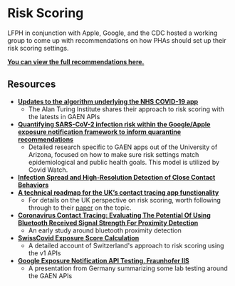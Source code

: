 # Risk Scoring

LFPH in conjunction with Apple, Google, and the CDC hosted a working group to come up with recommendations on how PHAs should set up their risk scoring settings.

[**You can view the full recommendations here.**](https://github.com/lfph/gaen-risk-scoring/blob/main/risk-scoring.md)

## Resources

* [**Updates to the algorithm underlying the NHS COVID-19 app**](https://www.turing.ac.uk/blog/updates-algorithm-underlying-nhs-covid-19-app)
    * The Alan Turing Institute shares their approach to risk scoring with the latests in GAEN APIs
* [**Quantifying SARS-CoV-2 infection risk within the Google/Apple exposure notification framework to inform quarantine recommendations**](https://www.medrxiv.org/content/10.1101/2020.07.17.20156539v2)
    * Detailed research specific to GAEN apps out of the University of Arizona, focused on how to make sure risk settings match epidemiological and public health goals. This model is utilized by Covid Watch.
* [**Infection Spread and High-Resolution Detection of Close Contact Behaviors**](https://www.mdpi.com/1660-4601/17/4/1445)
* [**A technical roadmap for the UK’s contact tracing app functionality**](https://www.turing.ac.uk/blog/technical-roadmap-uks-contract-tracing-app-functionality)
    * For details on the UK perspective on risk scoring, worth following through to their [paper](https://arxiv.org/pdf/2005.11057.pdf) on the topic.
* [**Coronavirus Contact Tracing: Evaluating The Potential Of Using Bluetooth Received Signal Strength For Proximity Detection**](https://www.scss.tcd.ie/Doug.Leith/pubs/bluetooth_rssi_study.pdf)
    * An early study around bluetooth proximity detection
* [**SwissCovid Exposure Score Calculation**](https://github.com/admin-ch/PT-System-Documents/blob/master/SwissCovid-ExposureScore.pdf)
    * A detailed account of Switzerland's approach to risk scoring using the v1 APIs
* [**Google Exposure Notification API Testing, Fraunhofer IIS**](https://github.com/corona-warn-app/cwa-documentation/blob/master/2020_06_24_Corona_API_measurements.pdf)
    * A presentation from Germany summarizing some lab testing around the GAEN APIs
